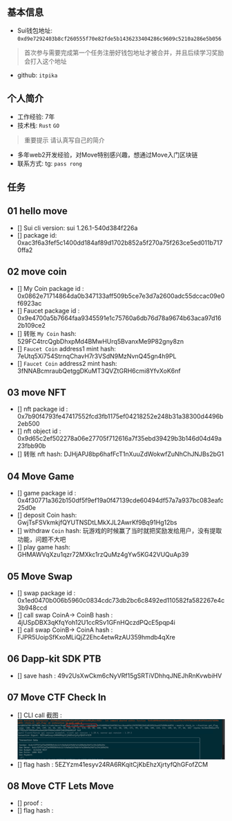 ## 基本信息
- Sui钱包地址: `0xd9e7292403b8cf260555f70e82fde5b1436233404286c9609c5210a286e5b056`
> 首次参与需要完成第一个任务注册好钱包地址才被合并，并且后续学习奖励会打入这个地址
- github: `itpika`

## 个人简介
- 工作经验: 7年
- 技术栈: `Rust` `GO`
> 重要提示 请认真写自己的简介
- 多年web2开发经验，对Move特别感兴趣，想通过Move入门区块链
- 联系方式: tg: `pass rong` 

## 任务

##   01 hello move  
- [] Sui cli version: sui 1.26.1-540d384f226a
- [] package id: 0xac3f6a3fef5c1400dd184af89d1702b852a5f270a75f263ce5ed011b7170ffa2


##   02 move coin
- [] My Coin package id : 0x0862e71714864da0b347133aff509b5ce7e3d7a2600adc55dccac09e0f6923ac
- [] Faucet package id : 0x9e4700a5b7664faa9345591e1c75760a6db76d78a9674b63aca97d162b109ce2
- [] 转账 `My Coin` hash: 529FC4trcQgbDhxpMd4BMwHUrq5BvanxMe9P82gny8zn
- [] `Faucet Coin` address1 mint hash: 7eUtq5Xi754StrnqChavH7r3VSdN9MzNvnQ45gn4h9PL
- [] `Faucet Coin` address2 mint hash: 3fNNABcmraubQetggDKuMT3QVZtGRH6cmi8YfvXoK6nf

##   03 move NFT
- [] nft package id : 0x7b90f4793fe47417552fcd3fb1175ef04218252e248b31a38300d4496b2eb500
- [] nft object id : 0x9d65c2ef502278a06e27705f712616a7f35ebd39429b3b146d04d49a23fbb90b
- [] 转账 nft  hash: DJHjAPJ8bp6hafFcT1nXuuZdWokwfZuNhChJNJBs2bG1


##   04 Move Game
- [] game package id : 0x4f30771a362b150df5f9ef19a0f47139cde60494df57a7a937bc083eafc25d0e
- [] deposit Coin hash: GwjTsFSVkmkjfQYUTNSDtLMkXJL2AwrKf9Bq91Hg12bs
- [] withdraw `Coin` hash: 玩游戏的时候赢了当时就把奖励发给用户，没有提取功能，问题不大吧
- [] play game hash: GHMAWVqXzu1qzr72MXkc1rzQuMz4gYw5KG42VUQuAp39

##   05 Move Swap
- [] swap package id : 0x1ed0470b006b5960c0834cdc73db2bc6c8492ed110582fa582267e4c3b948ccd
- [] call swap CoinA-> CoinB  hash : 4jUSpDBX3qKfqYoh12U1ccRSv1GFnHQczdPQcE5pqp4i
- [] call swap CoinB-> CoinA  hash : FJPR5UoipSfKxoMLiQjZ2Ehc4etwRzAU359hmdb4qXre

##   06 Dapp-kit SDK PTB
- [] save hash : 49v2UsXwCkm6cNyVRf15gSRTiVDhhqJNEJhRnKvwbiHV

##   07 Move CTF Check In
- [] CLI call 截图 : ![截图](./task7.png)
- [] flag hash : 5EZYzm41esyv24RA6RKqitCjKbEhzXjrtyfQhGFofZCM

##   08 Move CTF Lets Move
- [] proof : 
- [] flag hash :

